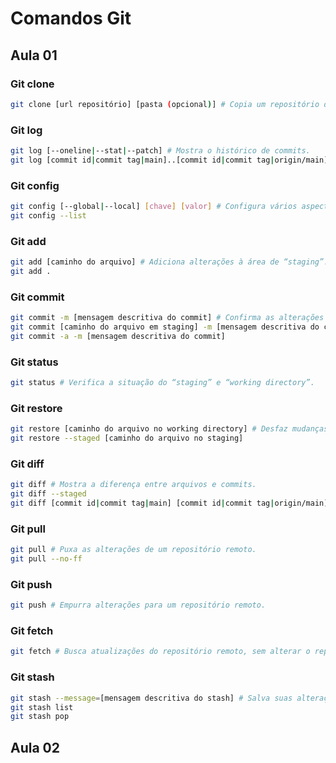 # Comandos Git

## Aula 01

### Git clone
````sh
git clone [url repositório] [pasta (opcional)] # Copia um repositório de um local remoto.
````

### Git log
````sh
git log [--oneline|--stat|--patch] # Mostra o histórico de commits.
git log [commit id|commit tag|main]..[commit id|commit tag|origin/main]
````

### Git config
````sh
git config [--global|--local] [chave] [valor] # Configura vários aspectos do Git.
git config --list
````

### Git add
````sh
git add [caminho do arquivo] # Adiciona alterações à área de “staging”.
git add .
````

### Git commit
````sh
git commit -m [mensagem descritiva do commit] # Confirma as alterações no repositório local.
git commit [caminho do arquivo em staging] -m [mensagem descritiva do commit]
git commit -a -m [mensagem descritiva do commit]
````

### Git status
````sh
git status # Verifica a situação do “staging” e “working directory”.
````

### Git restore
````sh
git restore [caminho do arquivo no working directory] # Desfaz mudanças de estados do “staging” e “working directory”.
git restore --staged [caminho do arquivo no staging]
````

### Git diff
````sh
git diff # Mostra a diferença entre arquivos e commits.
git diff --staged
git diff [commit id|commit tag|main] [commit id|commit tag|origin/main]
````

### Git pull
````sh
git pull # Puxa as alterações de um repositório remoto.
git pull --no-ff
````

### Git push
````sh
git push # Empurra alterações para um repositório remoto.
````

### Git fetch
````sh
git fetch # Busca atualizações do repositório remoto, sem alterar o repositório local.
````

### Git stash
````sh
git stash --message=[mensagem descritiva do stash] # Salva suas alterações atuais em um armazenamento temporário.
git stash list
git stash pop
````

## Aula 02
